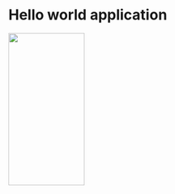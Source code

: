 # Hello world application

<img src="https://github.com/Vladchere/HelloWorldApp/blob/master/sample.gif" width="150" height="300" />
